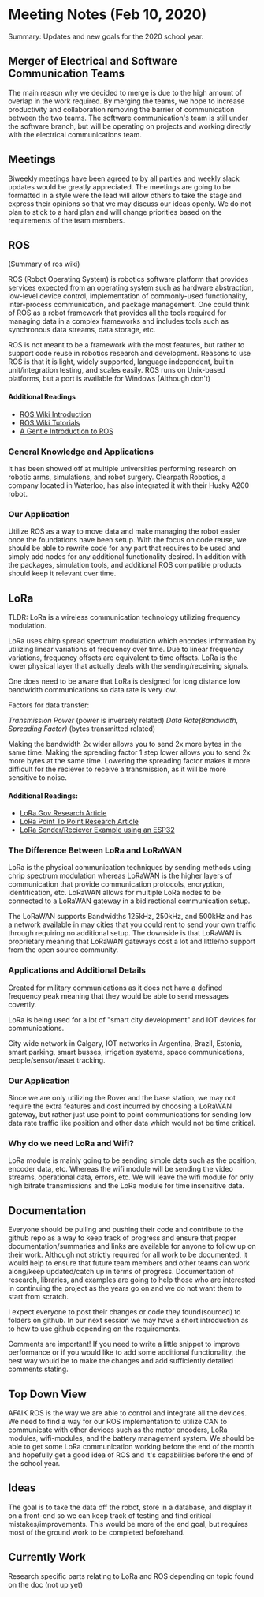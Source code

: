 # Meeting Notes (Feb 10, 2020)

Summary: Updates and new goals for the 2020 school year.


## Merger of Electrical and Software Communication Teams

The main reason why we decided to merge is due to the high amount of overlap in the work required. By merging the teams, we hope to increase productivity and collaboration removing the barrier of communication between the two teams. The software communication's team is still under the software branch, but will be operating on projects and working directly with the electrical communications team.


## Meetings

Biweekly meetings have been agreed to by all parties and weekly slack updates would be greatly appreciated. The meetings are going to be formatted in a style were the lead will allow others to take the stage and express their opinions so that we may discuss our ideas openly. We do not plan to stick to a hard plan and will change priorities based on the requirements of the team members.

## ROS

(Summary of ros wiki)

ROS (Robot Operating System) is robotics software platform that provides services expected from an operating system such as hardware abstraction, low-level device control, implementation of commonly-used functionality, inter-process  communication, and package management. One could think of ROS as a robot framework that provides all the tools required for managing data in a complex frameworks and includes tools such as synchronous data streams, data storage, etc.

ROS is not meant to be a framework with the most features, but rather to support code reuse in robotics research and development. Reasons to use ROS is that it is light, widely supported, language independent, builtin unit/integration testing, and scales easily. ROS runs on Unix-based platforms, but a port is available for Windows (Although don't)

#### Additional Readings
* [ROS Wiki Introduction](http://wiki.ros.org/ROS/Introduction)
* [ROS Wiki Tutorials](http://wiki.ros.org/ROS/Tutorials)
* [A Gentle Introduction to ROS](https://www.cse.sc.edu/~jokane/agitr/)  

### General Knowledge and Applications

It has been showed off at multiple universities performing research on robotic arms, simulations, and robot surgery. Clearpath Robotics, a company located in Waterloo, has also integrated it with their Husky A200 robot.

### Our Application

Utilize ROS as a way to move data and make managing the robot easier once the foundations have been setup. With the focus on code reuse, we should be able to rewrite code for any part that requires to be used and simply add nodes for any additional functionality desired. In addition with the packages, simulation tools, and additional ROS compatible products should keep it relevant over time.

## LoRa

TLDR: LoRa is a wireless communication technology utilizing frequency modulation.

LoRa uses chirp spread spectrum modulation which encodes information by utilizing linear variations of frequency over time. Due to linear frequency variations, frequency offsets are equivalent to time offsets. LoRa is the lower physical layer that actually deals with the sending/receiving signals.

One does need to be aware that LoRa is designed for long distance low bandwidth communications so data rate is very low.

Factors for data transfer:

*Transmission Power* (power is inversely related)
*Data Rate(Bandwidth, Spreading Factor)* (bytes transmitted related)

Making the bandwidth 2x wider allows you to send 2x more bytes in the same time. Making the spreading factor 1 step lower allows you to send 2x more bytes at the same time. Lowering the spreading factor makes it more difficult for the reciever to receive a transmission, as it will be more sensitive to noise.

#### Additional Readings:
* [LoRa Gov Research Article](https://www.ncbi.nlm.nih.gov/pmc/articles/PMC5038744/)
* [LoRa Point To Point Research Article](https://arxiv.org/pdf/1909.08300.pdf)
* [LoRa Sender/Reciever Example using an ESP32](https://randomnerdtutorials.com/esp32-lora-rfm95-transceiver-arduino-ide/)


### The Difference Between LoRa and LoRaWAN

LoRa is the physical communication techniques by sending methods using chrip spectrum modulation whereas LoRaWAN is the higher layers of communication that provide communication protocols, encryption, identification, etc. LoRaWAN allows for multiple LoRa nodes to be connected to a LoRaWAN gateway in a bidirectional communication setup.  

The LoRaWAN supports Bandwidths 125kHz, 250kHz, and 500kHz and has a network available in may cities that you could rent to send your own traffic through requiring no additional setup. The downside is that LoRaWAN is proprietary meaning that LoRaWAN gateways cost a lot and little/no support from the open source community.

### Applications and Additional Details

Created for military communications as it does not have a defined frequency peak meaning that they would be able to send messages covertly.

LoRa is being used for a lot of "smart city development" and IOT devices for communications.

City wide network in Calgary, IOT networks in Argentina, Brazil, Estonia, smart parking, smart busses, irrigation systems, space communications, people/sensor/asset tracking.


### Our Application

Since we are only utilizing the Rover and the base station, we may not require the extra features and cost incurred by choosing a LoRaWAN gateway, but rather just use point to point communications for sending low data rate traffic like position and other data which would not be time critical.


### Why do we need LoRa and Wifi?

LoRa module is mainly going to be sending simple data such as the position, encoder data, etc. Whereas the wifi module will be sending the video streams, operational data, errors, etc. We will leave the wifi module for only high bitrate transmissions and the LoRa module for time insensitive data.

## Documentation

Everyone should be pulling and pushing their code and contribute to the github repo as a way to keep track of progress and ensure that proper documentation/summaries and links are available for anyone to follow up on their work. Although not strictly required for all work to be documented, it would help to ensure that future team members and other teams can work along/keep updated/catch up in terms of progress. Documentation of research, libraries, and examples are going to help those who are interested in continuing the project as the years go on and we do not want them to start from scratch.

I expect everyone to post their changes or code they found(sourced) to folders on github. In our next session we may have a short introduction as to how to use github depending on the requirements.

Comments are important! If you need to write a little snippet to improve performance or if you would like to add some additional functionality, the best way would be to make the changes and add sufficiently detailed comments stating.


## Top Down View

   AFAIK ROS is the way we are able to control and integrate all the devices. We need to find a way for our ROS implementation to utilize CAN to communicate with other devices such as the motor encoders, LoRa modules, wifi-modules, and the battery management system. We should be able to get some LoRa communication working before the end of the month and hopefully get a good idea of ROS and it's capabilities before the end of the school year.

## Ideas

   The goal is to take the data off the robot, store in a database, and display it on a front-end so we can keep track of testing and find critical mistakes/improvements. This would be more of the end goal, but requires most of the ground work to be completed beforehand.

## Currently Work

Research specific parts relating to LoRa and ROS depending on topic found on the doc (not up yet)


